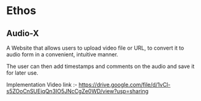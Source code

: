 # Ethos
## Audio-X
A Website that allows users to upload video file or URL, to convert it to audio form in a convenient, intuitive manner.

The user can then add timestamps and comments on the audio and save it for later use.

Implementation Video link :- https://drive.google.com/file/d/1vCl-s5ZOoCnSUEjqQn3IO5JNcCgZe0WD/view?usp=sharing
